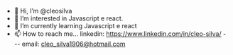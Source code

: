 - 👋 Hi, I’m @cleosilva
- 👀 I’m interested in Javascript e react.
- 🌱 I’m currently learning Javascript e react
- 📫 How to reach me... linkedin: https://www.linkedin.com/in/cleo-silva/ --- email: cleo_silva1906@hotmail.com

<!---
cleosilva/cleosilva is a ✨ special ✨ repository because its `README.md` (this file) appears on your GitHub profile.
You can click the Preview link to take a look at your changes.
--->
